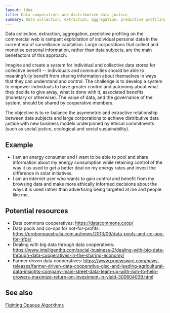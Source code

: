 ```yaml
---
layout: idea
title: Data cooperatives and distributive data justice
summary: Data collection, extraction, aggregation, predictive profiling on the commercial web is rampant exploitation of individual personal data in the current era of surveillance capitalism ...
---
```


<p>Data collection, extraction, aggregation, predictive profiling on the commercial web is rampant exploitation of individual personal data in the current era of surveillance capitalism. Large corporations that collect and monetise personal information, rather than data subjects, are the main benefactors of this approach.</p>

<p>Imagine and create a system for individual and collective data stores for collective benefit -- individuals and communities should be able to meaningfully benefit from sharing information about themselves in ways that they can understand and control. The challenge is to develop a system to empower individuals to have greater control and autonomy about what they decide to give away, what is done with it, associated benefits (monetary or otherwise). The value of data, and the governance of the system, should be shared by cooperative members.</p>

<p>The objective is to re-balance the asymmetric and extractive relationship between data subjects and large corporations to achieve distributive data justice with new business models underpinned by ethical commitments (such as social justice, ecological and social sustainability).</p>

## Example

<ul>
  <li><span>I am an energy consumer and I want to be able to pool and share information about my energy consumption while retaining control of the way it us used to get a better deal on my energy rates and invest the difference in solar initiatives.</span></li>

  <li><span>I am an internet user who wants to gain control and benefit from my browsing data and make more ethically informed decisions about the ways it is used rather than advertising being targeted at me and people like me.</span></li>
</ul>

## Potential resources

<ul>
  <li><span>Data commons cooperatives: <a href="https://datacommons.coop/">https://datacommons.coop/</a></span></li>

  <li><span>Data pools and co-ops for not-for-profits: <a href="https://probonoaustralia.com.au/news/2013/09/data-pools-and-co-ops-for-nfps/">https://probonoaustralia.com.au/news/2013/09/data-pools-and-co-ops-for-nfps/</a></span></li>

  <li><span>Dealing with big data through data cooperatives: <a href="https://www.intelligenthq.com/social-business-2/dealing-with-big-data-through-data-cooperatives-in-the-sharing-economy/">https://www.intelligenthq.com/social-business-2/dealing-with-big-data-through-data-cooperatives-in-the-sharing-economy/</a></span></li>

  <li><span>Farmer driven data cooperatives: <a href="https://www.prnewswire.com/news-releases/farmer-driven-data-cooperative-gisc-and-leading-agricultural-data-insights-company-main-street-data-team-up-with-ibm-to-help-growers-maximize-return-on-investment-in-yield-300604039.html">https://www.prnewswire.com/news-releases/farmer-driven-data-cooperative-gisc-and-leading-agricultural-data-insights-company-main-street-data-team-up-with-ibm-to-help-growers-maximize-return-on-investment-in-yield-300604039.html</a></span></li>
</ul>

## See also

[Fighting Opaque Algorithms](/fighting-opaque-algorithms)
